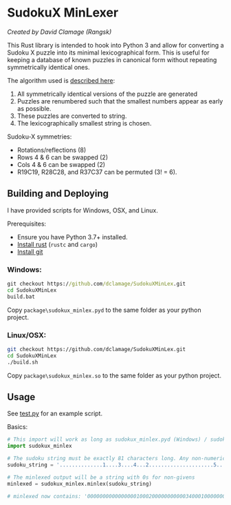 # SudokuX MinLexer

*Created by David Clamage (Rangsk)*

This Rust library is intended to hook into Python 3 and allow for converting a Sudoku X puzzle into its minimal lexicographical form. This is useful for keeping a database of known puzzles in canonical form without repeating symmetrically identical ones.

The algorithm used is [described here](http://www.sudocue.net/minx.php):  
1. All symmetrically identical versions of the puzzle are generated
2. Puzzles are renumbered such that the smallest numbers appear as early as possible.
3. These puzzles are converted to string.
4. The lexicographically smallest string is chosen.

Sudoku-X symmetries:   
 - Rotations/reflections (8)
 - Rows 4 & 6 can be swapped (2)
 - Cols 4 & 6 can be swapped (2)
 - R19C19, R28C28, and R37C37 can be permuted (3! = 6).

## Building and Deploying

I have provided scripts for Windows, OSX, and Linux.

Prerequisites:
 - Ensure you have Python 3.7+ installed.
 - [Install rust](https://doc.rust-lang.org/cargo/getting-started/installation.html) (`rustc` and `cargo`)
 - [Install git](https://www.atlassian.com/git/tutorials/install-git)

### Windows: 

```cmd
git checkout https://github.com/dclamage/SudokuXMinLex.git
cd SudokuXMinLex
build.bat
```

Copy `package\sudokux_minlex.pyd` to the same folder as your python project.

### Linux/OSX:

```sh
git checkout https://github.com/dclamage/SudokuXMinLex.git
cd SudokuXMinLex
./build.sh
```

Copy `package\sudokux_minlex.so` to the same folder as your python project.

## Usage

See [test.py](test.py) for an example script.

Basics:

```py
# This import will work as long as sudokux_minlex.pyd (Windows) / sudokux_minlex.so (OSX/Linux) are in the same folder as the script.
import sudokux_minlex

# The sudoku string must be exactly 81 characters long. Any non-numerical digit is treated as a non-given.
sudoku_string = '..............1....3....4...2.....................5......34....1.6....7....8.....'

# The minlexed output will be a string with 0s for non-givens
minlexed = sudokux_minlex.minlex(sudoku_string)

# minlexed now contains: '000000000000000010002000000000003400010000000560000000000700060008000000004000000'

```
